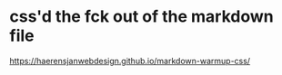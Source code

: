 # css'd the fck out of the markdown file
https://haerensjanwebdesign.github.io/markdown-warmup-css/
